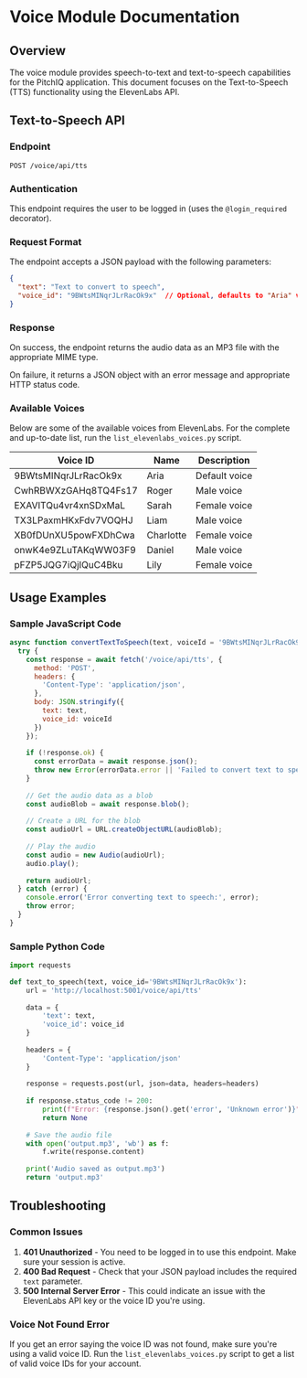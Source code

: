 # Voice Module Documentation

## Overview
The voice module provides speech-to-text and text-to-speech capabilities for the PitchIQ application. This document focuses on the Text-to-Speech (TTS) functionality using the ElevenLabs API.

## Text-to-Speech API

### Endpoint
```
POST /voice/api/tts
```

### Authentication
This endpoint requires the user to be logged in (uses the `@login_required` decorator).

### Request Format
The endpoint accepts a JSON payload with the following parameters:

```json
{
  "text": "Text to convert to speech",
  "voice_id": "9BWtsMINqrJLrRacOk9x"  // Optional, defaults to "Aria" voice if not provided
}
```

### Response
On success, the endpoint returns the audio data as an MP3 file with the appropriate MIME type.

On failure, it returns a JSON object with an error message and appropriate HTTP status code.

### Available Voices
Below are some of the available voices from ElevenLabs. For the complete and up-to-date list, run the `list_elevenlabs_voices.py` script.

| Voice ID | Name | Description |
|----------|------|-------------|
| 9BWtsMINqrJLrRacOk9x | Aria | Default voice |
| CwhRBWXzGAHq8TQ4Fs17 | Roger | Male voice |
| EXAVITQu4vr4xnSDxMaL | Sarah | Female voice |
| TX3LPaxmHKxFdv7VOQHJ | Liam | Male voice |
| XB0fDUnXU5powFXDhCwa | Charlotte | Female voice |
| onwK4e9ZLuTAKqWW03F9 | Daniel | Male voice |
| pFZP5JQG7iQjIQuC4Bku | Lily | Female voice |

## Usage Examples

### Sample JavaScript Code
```javascript
async function convertTextToSpeech(text, voiceId = '9BWtsMINqrJLrRacOk9x') {
  try {
    const response = await fetch('/voice/api/tts', {
      method: 'POST',
      headers: {
        'Content-Type': 'application/json',
      },
      body: JSON.stringify({
        text: text,
        voice_id: voiceId
      })
    });
    
    if (!response.ok) {
      const errorData = await response.json();
      throw new Error(errorData.error || 'Failed to convert text to speech');
    }
    
    // Get the audio data as a blob
    const audioBlob = await response.blob();
    
    // Create a URL for the blob
    const audioUrl = URL.createObjectURL(audioBlob);
    
    // Play the audio
    const audio = new Audio(audioUrl);
    audio.play();
    
    return audioUrl;
  } catch (error) {
    console.error('Error converting text to speech:', error);
    throw error;
  }
}
```

### Sample Python Code
```python
import requests

def text_to_speech(text, voice_id='9BWtsMINqrJLrRacOk9x'):
    url = 'http://localhost:5001/voice/api/tts'
    
    data = {
        'text': text,
        'voice_id': voice_id
    }
    
    headers = {
        'Content-Type': 'application/json'
    }
    
    response = requests.post(url, json=data, headers=headers)
    
    if response.status_code != 200:
        print(f"Error: {response.json().get('error', 'Unknown error')}")
        return None
    
    # Save the audio file
    with open('output.mp3', 'wb') as f:
        f.write(response.content)
    
    print('Audio saved as output.mp3')
    return 'output.mp3'
```

## Troubleshooting

### Common Issues
1. **401 Unauthorized** - You need to be logged in to use this endpoint. Make sure your session is active.
2. **400 Bad Request** - Check that your JSON payload includes the required `text` parameter.
3. **500 Internal Server Error** - This could indicate an issue with the ElevenLabs API key or the voice ID you're using.

### Voice Not Found Error
If you get an error saying the voice ID was not found, make sure you're using a valid voice ID. Run the `list_elevenlabs_voices.py` script to get a list of valid voice IDs for your account. 